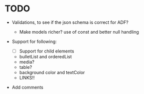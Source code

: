 ﻿# TODO
- Validations, to see if the json schema is correct for ADF?
	- Make models richer? use of const and better null handling

- Support for following:
	- [ ] Support for child elements
	- bulletList and orderedList
	- media?
	- table?
	- background color and textColor
	- LINKS!!

- Add comments